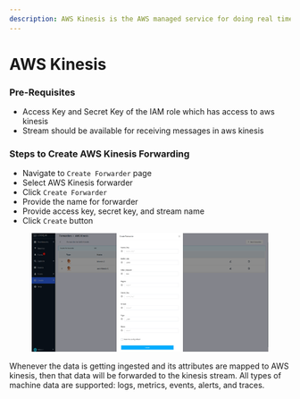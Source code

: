 ```yaml
---
description: AWS Kinesis is the AWS managed service for doing real time stream processing
---
```


# AWS Kinesis

### Pre-Requisites <a href="#pre-requisites" id="pre-requisites"></a>

* Access Key and Secret Key of the IAM role which has access to aws kinesis
* Stream should be available for receiving messages in aws kinesis

### Steps to Create AWS Kinesis Forwarding <a href="#steps-to-create-aws-kinesis-forwarding" id="steps-to-create-aws-kinesis-forwarding"></a>

* Navigate to `Create Forwarder` page
* Select AWS Kinesis forwarder
* Click `Create Forwarder`
* Provide the name for forwarder
* Provide access key, secret key, and stream name
* Click `Create` button

<figure><img src="../../.gitbook/assets/image (232).png" alt=""><figcaption></figcaption></figure>

Whenever the data is getting ingested and its attributes are mapped to AWS kinesis, then that data will be forwarded to the kinesis stream. All types of machine data are supported: logs, metrics, events, alerts, and traces.

[\
](https://logflow-docs.logiq.ai/real-time-stream-forwarding/overview)
